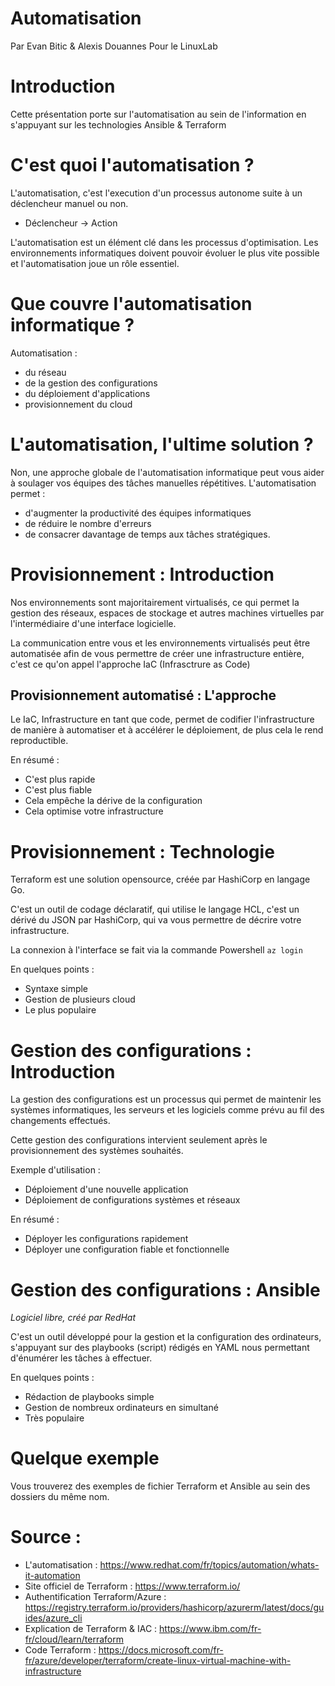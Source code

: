 # Automatisation

Par Evan Bitic & Alexis Douannes
Pour le LinuxLab 

# Introduction

Cette présentation porte sur l'automatisation au sein de l'information en s'appuyant sur les technologies Ansible & Terraform

# C'est quoi l'automatisation ?

L'automatisation, c'est l'execution d'un processus autonome suite à un déclencheur manuel ou non.

- Déclencheur -> Action

L'automatisation est un élément clé dans les processus d'optimisation. Les environnements informatiques doivent pouvoir évoluer le plus vite possible et l'automatisation joue un rôle essentiel.

# Que couvre l'automatisation informatique ?

Automatisation :
- du réseau
- de la gestion des configurations
- du déploiement d'applications
- provisionnement du cloud

# L'automatisation, l'ultime solution ?

Non, une approche globale de l'automatisation informatique peut vous aider à soulager vos équipes des tâches manuelles répétitives. L'automatisation permet :
- d'augmenter la productivité des équipes informatiques
- de réduire le nombre d'erreurs
- de consacrer davantage de temps aux tâches stratégiques.

# Provisionnement : Introduction

Nos environnements sont majoritairement virtualisés, ce qui permet la gestion des réseaux, espaces de stockage et autres machines virtuelles par l'intermédiaire d'une interface logicielle.

La communication entre vous et les environnements virtualisés peut être automatisée afin de vous permettre de créer une infrastructure entière, c'est ce qu'on appel l'approche IaC (Infrasctrure as Code)

## Provisionnement automatisé : L'approche

Le IaC, Infrastructure en tant que code, permet de codifier l'infrastructure de manière à automatiser et à accélérer le déploiement, de plus cela le rend reproductible. 

En résumé :
- C'est plus rapide
- C'est plus fiable
- Cela empêche la dérive de la configuration
- Cela optimise votre infrastructure

# Provisionnement : Technologie

Terraform est une solution opensource, créée par HashiCorp en langage Go. 

C'est un outil de codage déclaratif, qui utilise le langage HCL, c'est un dérivé du JSON par HashiCorp, qui va vous permettre de décrire votre infrastructure.

La connexion à l'interface se fait via la commande Powershell `az login`

En quelques points : 
- Syntaxe simple
- Gestion de plusieurs cloud
- Le plus populaire

# Gestion des configurations : Introduction

La gestion des configurations est un processus qui permet de maintenir les systèmes informatiques, les serveurs et les logiciels comme prévu au fil des changements effectués.

Cette gestion des configurations intervient seulement après le provisionnement des systèmes souhaités.

Exemple d'utilisation :
- Déploiement d'une nouvelle application
- Déploiement de configurations systèmes et réseaux

En résumé :
- Déployer les configurations rapidement
- Déployer une configuration fiable et fonctionnelle

# Gestion des configurations : Ansible
*Logiciel libre, créé par RedHat*

C'est un outil développé pour la gestion et la configuration des ordinateurs, s'appuyant sur des playbooks (script) rédigés en YAML nous permettant d'énumérer les tâches à effectuer.

En quelques points :
- Rédaction de playbooks simple
- Gestion de nombreux ordinateurs en simultané
- Très populaire

# Quelque exemple

Vous trouverez des exemples de fichier Terraform et Ansible au sein des dossiers du même nom.

# Source : 
- L'automatisation : https://www.redhat.com/fr/topics/automation/whats-it-automation 
- Site officiel de Terraform : https://www.terraform.io/
- Authentification Terraform/Azure : https://registry.terraform.io/providers/hashicorp/azurerm/latest/docs/guides/azure_cli
- Explication de Terraform & IAC : https://www.ibm.com/fr-fr/cloud/learn/terraform
- Code Terraform : https://docs.microsoft.com/fr-fr/azure/developer/terraform/create-linux-virtual-machine-with-infrastructure
